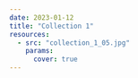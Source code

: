 ```yaml
---
date: 2023-01-12
title: "Collection 1"
resources:
  - src: "collection_1_05.jpg"
    params:
      cover: true
---
```

